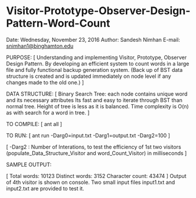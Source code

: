 ﻿# Visitor-Prototype-Observer-Design-Pattern-Word-Count

Date: Wednesday, November 23, 2016
Author: Sandesh Nimhan
E-mail: snimhan1@binghamton.edu


PURPOSE:
[
	Understanding and implementing Visitor, Prototype, Observer Design Pattern. By developing an efficient system to count words in a large file and fully functional backup generation system. (Back up of BST data structure is created and is updated immediately on node level if any changes made to the old one.)
]

DATA STRUCTURE:
[
	Binary Search Tree: each node contains unique word and its necessary attributes
	Its fast and easy to iterate through BST than normal tree. Height of tree is less as it is balanced. 
	Time complexity is O(n) as with search for a word in tree.
]


TO COMPILE:
[
	ant all 
]

TO RUN: 
[
	ant run -Darg0=input.txt -Darg1=output.txt -Darg2=100
]

[
-Darg2 : Number of Interations, to test the efficiency of 1st two visitors (populate_Data_Structure_Visitor and word_Count_Visitor) in milliseconds
]

SAMPLE OUTPUT:

[ 
	Total words: 10123
	Distinct words: 3152
	Character count: 43474
]
Output of 4th visitor is shown on console.
Two small input files input1.txt and input2.txt are provided to test it.
